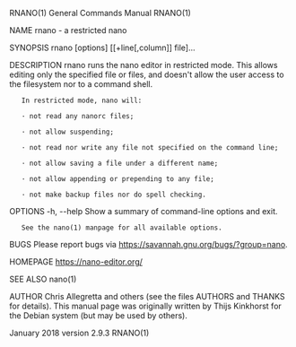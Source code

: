 RNANO(1)                                                                                General Commands Manual                                                                               RNANO(1)

NAME
       rnano - a restricted nano

SYNOPSIS
       rnano [options] [[+line[,column]] file]...

DESCRIPTION
       rnano runs the nano editor in restricted mode.  This allows editing only the specified file or files, and doesn't allow the user access to the filesystem nor to a command shell.

       In restricted mode, nano will:

       · not read any nanorc files;

       · not allow suspending;

       · not read nor write any file not specified on the command line;

       · not allow saving a file under a different name;

       · not allow appending or prepending to any file;

       · not make backup files nor do spell checking.

OPTIONS
       -h, --help
              Show a summary of command-line options and exit.

       See the nano(1) manpage for all available options.

BUGS
       Please report bugs via https://savannah.gnu.org/bugs/?group=nano.

HOMEPAGE
       https://nano-editor.org/

SEE ALSO
       nano(1)

AUTHOR
       Chris Allegretta and others (see the files AUTHORS and THANKS for details).  This manual page was originally written by Thijs Kinkhorst for the Debian system (but may be used by others).

January 2018                                                                                 version 2.9.3                                                                                    RNANO(1)
